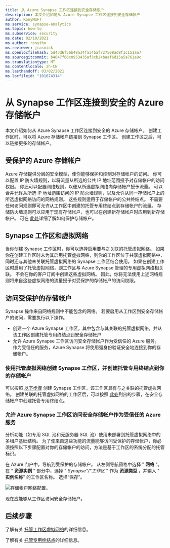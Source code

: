 ```yaml
---
title: 从 Azure Synapse 工作区连接到安全存储帐户
description: 本文介绍如何从 Azure Synapse 工作区连接到安全存储帐户
author: RonyMSFT
ms.service: synapse-analytics
ms.topic: how-to
ms.subservice: security
ms.date: 02/10/2021
ms.author: ronytho
ms.reviewer: jrasnick
ms.openlocfilehash: 5d43d6f56b48a34fa34baf727508ad8f1c151aa7
ms.sourcegitcommit: b4647f06c0953435af3cb24baaf6d15a5a761a9c
ms.translationtype: MT
ms.contentlocale: zh-CN
ms.lasthandoff: 03/02/2021
ms.locfileid: "101674314"
---
```

# <a name="connect-to-a-secure-azure-storage-account-from-your-synapse-workspace"></a>从 Synapse 工作区连接到安全的 Azure 存储帐户

本文介绍如何从 Azure Synapse 工作区连接到安全的 Azure 存储帐户。 创建工作区时，可以将 Azure 存储帐户链接到 Synapse 工作区。 创建工作区之后，可以链接更多的存储帐户。


## <a name="secured-azure-storage-accounts"></a>受保护的 Azure 存储帐户
Azure 存储提供分层的安全模型，使你能够保护和控制对存储帐户的访问。 你可以配置 IP 防火墙规则，以将流量从所选的公共 IP 地址范围授予对存储帐户的访问权限。 你还可以配置网络规则，以便从所选虚拟网络向存储帐户授予流量。 可以合并允许从所选 IP 地址范围访问的 IP 防火墙规则，以及允许从同一存储帐户上的所选虚拟网络访问的网络规则。 这些规则适用于存储帐户的公共终结点。 不需要任何访问规则即可允许从工作区中创建的托管专用终结点到存储帐户的流量。 存储防火墙规则可以应用于现有存储帐户，也可以在创建新存储帐户时应用到新存储帐户。 可在 [此处](../../storage/common/storage-network-security.md)详细了解如何保护存储帐户。

## <a name="synapse-workspaces-and-virtual-networks"></a>Synapse 工作区和虚拟网络
当你创建 Synapse 工作区时，你可以选择启用要与之关联的托管虚拟网络。 如果你在创建工作区时未为其启用托管虚拟网络，则你的工作区位于共享虚拟网络中，同时还与其他未关联托管虚拟网络的 Synapse 工作区结合使用。 如果在创建工作区时启用了托管虚拟网络，则工作区与 Azure Synapse 管理的专用虚拟网络相关联。 不会在你的客户订阅中创建这些虚拟网络。 因此，你将无法使用上述网络规则将来自这些虚拟网络的流量授予对受保护的存储帐户的访问权限。  

## <a name="access-a-secured-storage-account"></a>访问受保护的存储帐户
Synapse 操作来自网络规则中不能包含的网络。 若要启用从工作区到安全存储帐户的访问，需要执行以下操作。

* 创建一个 Azure Synapse 工作区，其中包含与其关联的托管虚拟网络，并从该工作区创建托管专用终结点到安全存储帐户
* 允许 Azure Synapse 工作区访问安全存储帐户作为受信任的 Azure 服务。 作为受信任的服务，Azure Synapse 将使用强身份验证安全地连接到你的存储帐户。   

### <a name="create-a-synapse-workspace-with-a-managed-virtual-network-and-create-managed-private-endpoints-to-your-storage-account"></a>使用托管虚拟网络创建 Synapse 工作区，并创建托管专用终结点到你的存储帐户
可以按照 [以下步骤](./synapse-workspace-managed-vnet.md) 创建 Synapse 工作区，该工作区具有与之关联的托管虚拟网络。 创建关联的托管虚拟网络的工作区后，可以按照 [此处](./how-to-create-managed-private-endpoints.md)列出的步骤，在安全存储帐户中创建托管专用终结点。 

### <a name="grant-your-azure-synapse-workspace-access-to-your-secure-storage-account-as-a-trusted-azure-service"></a>允许 Azure Synapse 工作区访问安全存储帐户作为受信任的 Azure 服务
分析功能（如专用 SQL 池和无服务器 SQL 池）使用未部署到托管虚拟网络中的多租户基础结构。 为了使来自这些功能的流量能够访问受保护的存储帐户，你必须按照以下步骤配置对你的存储帐户的访问，方法是基于工作区的系统分配的托管标识。

在 Azure 门户中，导航到受保护的存储帐户。 从左侧导航窗格中选择 " **网络** "。 在 " **资源实例** " 部分中，选择 " *Synapse"/"工作区* " 作为 **资源类型** ，并输入 " **实例名称**" 的工作区名称。 选择“保存”。

![存储帐户网络配置。](./media/connect-to-a-secure-storage-account/secured-storage-access.png)

现在应能够从工作区访问安全存储帐户。


## <a name="next-steps"></a>后续步骤

了解有关 [托管工作区虚拟网络](./synapse-workspace-managed-vnet.md)的详细信息。

了解有关 [托管专用终结点](./synapse-workspace-managed-private-endpoints.md)的详细信息。